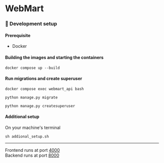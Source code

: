 # WebMart

### 🐳 Development setup 

#### Prerequisite 
- Docker

#### Building the images and starting the containers
```
docker compose up --build
```
#### Run migrations and create superuser
```
docker compose exec webmart_api bash
```
```
python manage.py migrate
```
```
python manage.py createsuperuser
```
#### Additional setup
On your machine's terminal
```
sh addional_setup.sh
```
___
Frontend runs at port [4000](http://localhost:4000/) \
Backend runs at port [8000](http://localhost:8000/webmart/docs)
